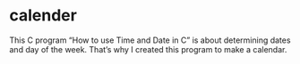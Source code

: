 # calender
This C program “How to use Time and Date in C” is  about determining dates and day of the week. That’s why I created this program to make a calendar.
